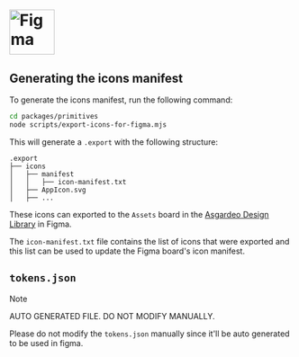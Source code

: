 # <img src="https://cdn.worldvectorlogo.com/logos/figma-5.svg" alt="Figma" height="80">

## Generating the icons manifest

To generate the icons manifest, run the following command:

```bash
cd packages/primitives
node scripts/export-icons-for-figma.mjs
```

This will generate a `.export` with the following structure:

```tree
.export
├── icons
│   ├── manifest
│   │   ├── icon-manifest.txt
│   ├── AppIcon.svg
│   ├── ...
```

These icons can exported to the `Assets` board in the [Asgardeo Design Library](https://www.figma.com/design/9QxyluUvzXAMbTdixve9Dh/Assets?node-id=1703-702&node-type=canvas&t=ygvfoKX6u2tQxgXY-0) in Figma.

The `icon-manifest.txt` file contains the list of icons that were exported and this list can be used to update the Figma board's icon manifest.

## `tokens.json`

> [!NOTE]
> AUTO GENERATED FILE. DO NOT MODIFY MANUALLY.

Please do not modify the `tokens.json` manually since it'll be auto generated to be used in figma.
